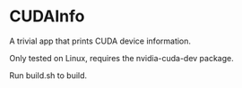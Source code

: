 CUDAInfo
========

A trivial app that prints CUDA device information.

Only tested on Linux, requires the nvidia-cuda-dev package.

Run build.sh to build.
